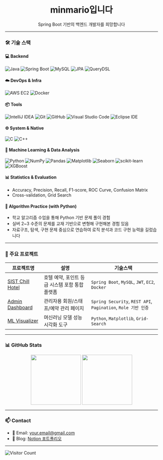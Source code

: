 <h1 align="center">minmario입니다</h1>
<p align="center">
  Spring Boot 기반의 백엔드 개발자를 희망합니다
</p>

---

### 🛠 기술 스택

#### 💻 Backend
![Java](https://img.shields.io/badge/Java-007396?style=flat&logo=java&logoColor=white)
![Spring Boot](https://img.shields.io/badge/Spring_Boot-6DB33F?style=flat&logo=spring-boot&logoColor=white)
![MySQL](https://img.shields.io/badge/MySQL-4479A1?style=flat&logo=mysql&logoColor=white)
![JPA](https://img.shields.io/badge/JPA-%23000000.svg?style=flat&logoColor=white)
![QueryDSL](https://img.shields.io/badge/QueryDSL-000000?style=flat&logo=hibernate)

#### ☁️ DevOps & Infra
![AWS EC2](https://img.shields.io/badge/AWS_EC2-FF9900?style=flat&logo=amazon-aws&logoColor=white)
![Docker](https://img.shields.io/badge/Docker-2496ED?style=flat&logo=docker&logoColor=white)

#### 📦 Tools
![IntelliJ IDEA](https://img.shields.io/badge/IntelliJ_IDEA-000000.svg?style=flat&logo=intellij-idea&logoColor=white)
![Git](https://img.shields.io/badge/Git-F05032?style=flat&logo=git&logoColor=white)
![GitHub](https://img.shields.io/badge/GitHub-181717?style=flat&logo=github)
![Visual Studio Code](https://img.shields.io/badge/VSCode-007ACC?style=flat&logo=visual-studio-code&logoColor=white)
![Eclipse IDE](https://img.shields.io/badge/Eclipse-2C2255?style=flat&logo=eclipse-ide&logoColor=white)

#### ⚙️ System & Native
![C](https://img.shields.io/badge/C-A8B9CC?style=flat&logo=c&logoColor=white)
![C++](https://img.shields.io/badge/C++-00599C?style=flat&logo=c%2B%2B&logoColor=white)

#### 🤖 Machine Learning & Data Analysis
![Python](https://img.shields.io/badge/Python-3776AB?style=flat&logo=python&logoColor=white)
![NumPy](https://img.shields.io/badge/NumPy-013243?style=flat&logo=numpy)
![Pandas](https://img.shields.io/badge/Pandas-150458?style=flat&logo=pandas)
![Matplotlib](https://img.shields.io/badge/Matplotlib-11557C?style=flat&logo=matplotlib)
![Seaborn](https://img.shields.io/badge/Seaborn-3776AB?style=flat)
![scikit-learn](https://img.shields.io/badge/scikit--learn-F7931E?style=flat&logo=scikit-learn&logoColor=white)
![XGBoost](https://img.shields.io/badge/XGBoost-EC6C00?style=flat)

#### 📊 Statistics & Evaluation
- Accuracy, Precision, Recall, F1-score, ROC Curve, Confusion Matrix  
- Cross-validation, Grid Search

#### 🧠 Algorithm Practice (with Python)
- 학교 알고리즘 수업을 통해 Python 기반 문제 풀이 경험
- 실버 2~3 수준의 문제를 교재 기반으로 변형해 구현해본 경험 있음
- 자료구조, 탐색, 구현 문제 중심으로 연습하여 로직 분석과 코드 구현 능력을 길렀습니다
---

### 🚀 주요 프로젝트

| 프로젝트명 | 설명 | 기술스택 |
|------------|------|-----------|
| [SIST Chill Hotel](https://github.com/minmario/SIST-Chill-Hotel) | 호텔 예약, 포인트 등급 시스템 포함 통합 플랫폼 | `Spring Boot`, `MySQL`, `JWT`, `EC2`, `Docker` |
| [Admin Dashboard](https://github.com/minmario/SIST-Chill-Hotel) | 관리자용 회원/스태프/예약 관리 페이지 | `Spring Security`, `REST API`, `Pagination`, `Role 기반 인증` |
| [ML Visualizer](https://github.com/minmario/ml-visualizer) | 머신러닝 모델 성능 시각화 도구 | `Python`, `Matplotlib`, `Grid-Search`|

---

### 📊 GitHub Stats

<p align="center">
  <img src="https://github-readme-stats.vercel.app/api?username=minmario&show_icons=true&theme=tokyonight&cache_seconds=1" height="165"/>
  <img src="https://github-readme-stats.vercel.app/api/top-langs/?username=minmario&layout=compact&theme=tokyonight&hide=typescript&hide=CSS&cache_seconds=1" height="165"/>
</p>

---

### 📫 Contact

- 📧 Email: [your.email@gmail.com](mailto:your.email@gmail.com)
- 📘 Blog: [Notion 포트폴리오](https://your-notion-link)

---

![Visitor Count](https://komarev.com/ghpvc/?username=minmario&style=flat-square&color=blue)
